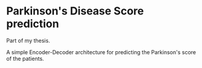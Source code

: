 # Parkinson's Disease Score prediction

Part of my thesis. 

A simple Encoder-Decoder architecture for predicting the Parkinson's score of the patients.

